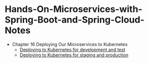 # Hands-On-Microservices-with-Spring-Boot-and-Spring-Cloud-Notes
<!-- MarkdownTOC -->
- Chapter 16  Deploying Our Microservices to Kubernetes 
    - [Deploying to Kubernetes for development and test](Chapter16/Deploying-toKubernetes-for-development-and-test.md)
    - [Deploying to Kubernetes for staging and production](Chapter16/Deploying-toKubernetes-for-staging-and-production.md)
    

<!-- /MarkdownTOC -->
